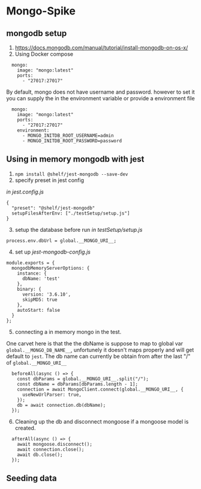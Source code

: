 # Mongo-Spike

## mongodb setup
1. https://docs.mongodb.com/manual/tutorial/install-mongodb-on-os-x/
2. Using Docker compose 
```
  mongo: 
    image: "mongo:latest"
    ports: 
      - "27017:27017"
```
By default, mongo does not have username and password. however to set it you can supply the in the environment variable or provide a environment file
```
  mongo: 
    image: "mongo:latest"
    ports: 
      - "27017:27017"
    environment:
      - MONGO_INITDB_ROOT_USERNAME=admin
      - MONGO_INITDB_ROOT_PASSWORD=password
```

##  Using in memory mongodb with jest
1. `npm install @shelf/jest-mongodb --save-dev`
2. specify preset in jest config

_in jest.config.js_
```
{
  "preset": "@shelf/jest-mongodb"
  setupFilesAfterEnv: ["./testSetup/setup.js"]
}
```
3. setup the database before run
_in testSetup/setup.js_
```
process.env.dbUrl = global.__MONGO_URI__;
```

4. set up _jest-mongodb-config.js_
```
module.exports = {
  mongodbMemoryServerOptions: {
    instance: {
      dbName: 'test'
    },
    binary: {
      version: '3.6.10',
      skipMD5: true
    },
    autoStart: false
  }
};
```
5. connecting a in memory mongo in the test.

One carvet here is that the the dbName is suppose to map to global var `global.__MONGO_DB_NAME__`, unfortunely it doesn't maps properly and will get default to `jest`. The db name can currently be obtain from after the last "/" of `global.__MONGO_URI__`
```
  beforeAll(async () => {
    const dbParams = global.__MONGO_URI__.split("/");
    const dbName = dbParams[dbParams.length - 1];
    connection = await MongoClient.connect(global.__MONGO_URI__, {
      useNewUrlParser: true,
    });
    db = await connection.db(dbName);
  });
```

6. Cleaning up the db and disconnect mongoose if a mongoose model is created.
```
  afterAll(async () => {
    await mongoose.disconnect();
    await connection.close();
    await db.close();
  });
```

## Seeding data
